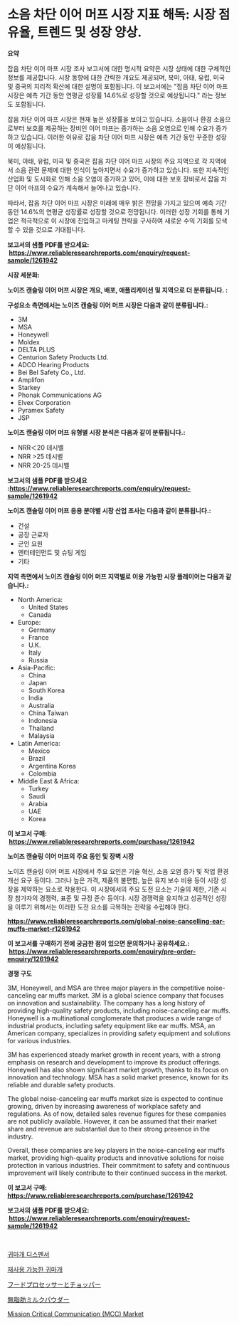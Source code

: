 <p><h1>소음 차단 이어 머프 시장 지표 해독: 시장 점유율, 트렌드 및 성장 양상.</h1></p><p><strong>요약</strong></p>
<p><p>잡음 차단 이어 마프 시장 조사 보고서에 대한 명시적 요약은 시장 상태에 대한 구체적인 정보를 제공합니다. 시장 동향에 대한 간략한 개요도 제공되며, 북미, 아태, 유럽, 미국 및 중국의 지리적 확산에 대한 설명이 포함됩니다. 이 보고서에는 "잡음 차단 이어 마프 시장은 예측 기간 동안 연평균 성장률 14.6%로 성장할 것으로 예상됩니다." 라는 정보도 포함됩니다.</p><p>잡음 차단 이어 마프 시장은 현재 높은 성장률을 보이고 있습니다. 소음이나 환경 소음으로부터 보호를 제공하는 장비인 이어 마프는 증가하는 소음 오염으로 인해 수요가 증가하고 있습니다. 이러한 이유로 잡음 차단 이어 마프 시장은 예측 기간 동안 꾸준한 성장이 예상됩니다.</p><p>북미, 아태, 유럽, 미국 및 중국은 잡음 차단 이어 마프 시장의 주요 지역으로 각 지역에서 소음 관련 문제에 대한 인식이 높아지면서 수요가 증가하고 있습니다. 또한 지속적인 산업화 및 도시화로 인해 소음 오염이 증가하고 있어, 이에 대한 보호 장비로서 잡음 차단 이어 마프의 수요가 계속해서 늘어나고 있습니다.</p><p>따라서, 잡음 차단 이어 마프 시장은 미래에 매우 밝은 전망을 가지고 있으며 예측 기간 동안 14.6%의 연평균 성장률로 성장할 것으로 전망됩니다. 이러한 성장 기회를 통해 기업은 적극적으로 이 시장에 진입하고 마케팅 전략을 구사하여 새로운 수익 기회를 모색할 수 있을 것으로 기대됩니다.</p></p>
<p><strong>보고서의 샘플 PDF를 받으세요: &nbsp;<a href="https://www.reliableresearchreports.com/enquiry/request-sample/1261942">https://www.reliableresearchreports.com/enquiry/request-sample/1261942</a></strong></p>
<p><strong>시장 세분화:</strong></p>
<p><strong> 노이즈 캔슬링 이어 머프 시장은 개요, 배포, 애플리케이션 및 지역으로 더 분류됩니다. :</strong></p>
<p><strong>구성요소 측면에서는 노이즈 캔슬링 이어 머프 시장은 다음과 같이 분류됩니다.:</strong></p>
<p><ul><li>3M</li><li>MSA</li><li>Honeywell</li><li>Moldex</li><li>DELTA PLUS</li><li>Centurion Safety Products Ltd.</li><li>ADCO Hearing Products</li><li>Bei BeI Safety Co., Ltd.</li><li>Amplifon</li><li>Starkey</li><li>Phonak Communications AG</li><li>Elvex Corporation</li><li>Pyramex Safety</li><li>JSP</li></ul></p>
<p><strong> 노이즈 캔슬링 이어 머프 유형별 시장 분석은 다음과 같이 분류됩니다.:</strong></p>
<p><ul><li>NRR＜20 데시벨</li><li>NRR >25 데시벨</li><li>NRR 20-25 데시벨</li></ul></p>
<p><strong>보고서의 샘플 PDF를 받으세요 :<a href="https://www.reliableresearchreports.com/enquiry/request-sample/1261942">https://www.reliableresearchreports.com/enquiry/request-sample/1261942</a></strong></p>
<p><strong> 노이즈 캔슬링 이어 머프 응용 분야별 시장 산업 조사는 다음과 같이 분류됩니다.:</strong></p>
<p><ul><li>건설</li><li>공장 근로자</li><li>군인 요원</li><li>엔터테인먼트 및 슈팅 게임</li><li>기타</li></ul></p>
<p><strong>지역 측면에서 노이즈 캔슬링 이어 머프 지역별로 이용 가능한 시장 플레이어는 다음과 같습니다.:</strong></p>
<p><ul>
    <li>
        North America:
        <ul>
            <li>United States</li>
            <li>Canada</li>
        </ul>
    </li>
    <li>
        Europe:
        <ul>
            <li>Germany</li>
            <li>France</li>
            <li>U.K.</li>
            <li>Italy</li>
            <li>Russia</li>
        </ul>
    </li>
    <li>
        Asia-Pacific:
        <ul>
            <li>China</li>
            <li>Japan</li>
            <li>South Korea</li>
            <li>India</li>
            <li>Australia</li>
            <li>China Taiwan</li>
            <li>Indonesia</li>
            <li>Thailand</li>
            <li>Malaysia</li>
        </ul>
    </li>
    <li>
        Latin America:
        <ul>
            <li>Mexico</li>
            <li>Brazil</li>
            <li>Argentina Korea</li>
            <li>Colombia</li>
        </ul>
    </li>
    <li>
        Middle East & Africa:
        <ul>
            <li>Turkey</li>
            <li>Saudi</li>
            <li>Arabia</li>
            <li>UAE</li>
            <li>Korea</li>
        </ul>
    </li>
    </ul></p>
<p><strong>이 보고서 구매: &nbsp;<a href="https://www.reliableresearchreports.com/purchase/1261942">https://www.reliableresearchreports.com/purchase/1261942</a></strong></p>
<p><strong>노이즈 캔슬링 이어 머프의 주요 동인 및 장벽 시장</strong></p>
<p><p>노이즈 캔슬링 이어 머프 시장에서 주요 요인은 기술 혁신, 소음 오염 증가 및 작업 환경 개선 요구 등이다. 그러나 높은 가격, 제품의 불편함, 높은 유지 보수 비용 등이 시장 성장을 제약하는 요소로 작용한다. 이 시장에서의 주요 도전 요소는 기술의 제한, 기존 시장 참가자의 경쟁력, 표준 및 규정 준수 등이다. 시장 경쟁력을 유지하고 성공적인 성장을 이루기 위해서는 이러한 도전 요소를 극복하는 전략을 수립해야 한다.</p></p>
<p><strong><a href="https://www.reliableresearchreports.com/global-noise-cancelling-ear-muffs-market-r1261942">https://www.reliableresearchreports.com/global-noise-cancelling-ear-muffs-market-r1261942</a></strong></p>
<p><strong>이 보고서를 구매하기 전에 궁금한 점이 있으면 문의하거나 공유하세요.: &nbsp;<a href="https://www.reliableresearchreports.com/enquiry/pre-order-enquiry/1261942">https://www.reliableresearchreports.com/enquiry/pre-order-enquiry/1261942</a></strong></p>
<p><strong>경쟁 구도</strong></p>
<p><p>3M, Honeywell, and MSA are three major players in the competitive noise-canceling ear muffs market. 3M is a global science company that focuses on innovation and sustainability. The company has a long history of providing high-quality safety products, including noise-canceling ear muffs. Honeywell is a multinational conglomerate that produces a wide range of industrial products, including safety equipment like ear muffs. MSA, an American company, specializes in providing safety equipment and solutions for various industries.</p><p>3M has experienced steady market growth in recent years, with a strong emphasis on research and development to improve its product offerings. Honeywell has also shown significant market growth, thanks to its focus on innovation and technology. MSA has a solid market presence, known for its reliable and durable safety products.</p><p>The global noise-canceling ear muffs market size is expected to continue growing, driven by increasing awareness of workplace safety and regulations. As of now, detailed sales revenue figures for these companies are not publicly available. However, it can be assumed that their market share and revenue are substantial due to their strong presence in the industry.</p><p>Overall, these companies are key players in the noise-canceling ear muffs market, providing high-quality products and innovative solutions for noise protection in various industries. Their commitment to safety and continuous improvement will likely contribute to their continued success in the market.</p></p>
<p><strong>이 보고서 구매: &nbsp; <a href="https://www.reliableresearchreports.com/purchase/1261942">https://www.reliableresearchreports.com/purchase/1261942</a></strong></p>
<p><strong>보고서의 샘플 PDF를 받으세요: &nbsp;<a href="https://www.reliableresearchreports.com/enquiry/request-sample/1261942">https://www.reliableresearchreports.com/enquiry/request-sample/1261942</a></strong><strong></strong></p>
<p>&nbsp;</p>
<p><p><a href="https://github.com/Tristiarton768456/Market-Research-Report-List-1/blob/main/491295418707.md">귀마개 디스펜서</a></p><p><a href="https://github.com/vsoq0zknh59/Market-Research-Report-List-1/blob/main/719148118706.md">재사용 가능한 귀마개</a></p><p><a href="https://github.com/MosesSpinka1914/Market-Research-Report-List-1/blob/main/493003920380.md">フードプロセッサーとチョッパー</a></p><p><a href="https://github.com/bevdtkn4419963/Market-Research-Report-List-1/blob/main/377269620379.md">無脂肪ミルクパウダー</a></p><p><a href="https://github.com/prosalinda88/Market-Research-Report-List-3/blob/main/mission-critical-communication-mcc-market.md">Mission Critical Communication (MCC) Market</a></p></p>